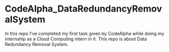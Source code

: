 # CodeAlpha_DataRedundancyRemovalSystem

In this repo I've completed my first task given by CodeAlpha while doing my internship as a Cloud Computing intern in it. This repo is about Data Redundancy Removal System.
